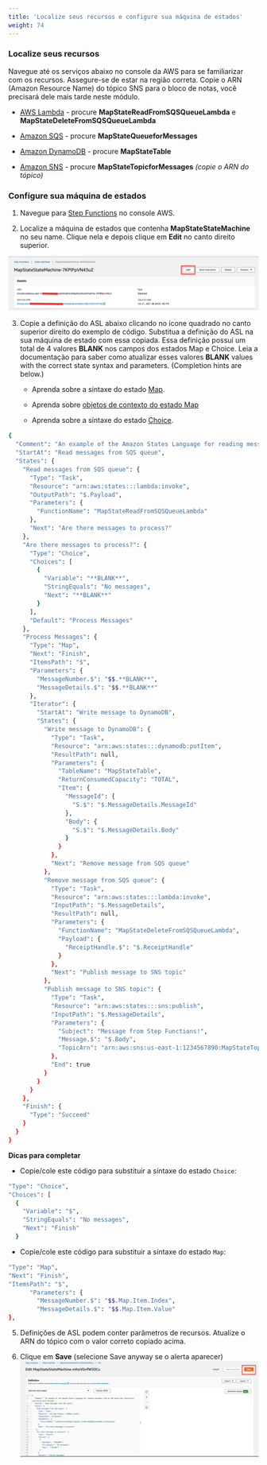 ```yaml
---
title: 'Localize seus recursos e configure sua máquina de estados'
weight: 74
---
```


### Localize seus recursos

Navegue até os serviços abaixo no console da AWS para se familiarizar com os recursos. Assegure-se de estar na região correta. Copie o ARN (Amazon Resource Name) do tópico SNS para o bloco de notas, você precisará dele mais tarde neste módulo.

- [AWS Lambda](https://console.aws.amazon.com/lambda/home) - procure **MapStateReadFromSQSQueueLambda** e **MapStateDeleteFromSQSQueueLambda**

- [Amazon SQS](https://console.aws.amazon.com/sqs/v2/home) - procure **MapStateQueueforMessages**

- [Amazon DynamoDB](https://console.aws.amazon.com/dynamodbv2/home) - procure **MapStateTable**

- [Amazon SNS](https://console.aws.amazon.com/sns/v3/home) - procure **MapStateTopicforMessages** *(copie o ARN do tópico)*

### Configure sua máquina de estados

1. Navegue para [Step Functions](https://console.aws.amazon.com/states/home) no console AWS.

2. Localize a máquina de estados que contenha **MapStateStateMachine** no seu name. Clique nela e depois clique em **Edit** no canto direito superior.

![EDIT](/static/img/module-5/map-state-definition-edit.png)

3. Copie a definição do ASL abaixo clicando no ícone quadrado no canto superior direito do exemplo de código. Substitua a definição do ASL na sua máquina de estado com essa copiada. Essa definição possui um total de 4 valores **BLANK** nos campos dos estados Map e Choice. Leia a documentação para saber como atualizar esses valores **BLANK** values with the correct state syntax and parameters. (Completion hints are below.)

   - Aprenda sobre a síntaxe do estado [Map](https://docs.aws.amazon.com/step-functions/latest/dg/amazon-states-language-map-state.html).

   - Aprenda sobre [objetos de contexto do estado Map](https://docs.aws.amazon.com/step-functions/latest/dg/input-output-contextobject.html#contextobject-map)
   
   - Aprenda sobre a síntaxe do estado [Choice](https://docs.aws.amazon.com/step-functions/latest/dg/amazon-states-language-choice-state.html).

```bash
{
  "Comment": "An example of the Amazon States Language for reading messages from an SQS queue and iteratively processing each message.",
  "StartAt": "Read messages from SQS queue",
  "States": {
    "Read messages from SQS queue": {
      "Type": "Task",
      "Resource": "arn:aws:states:::lambda:invoke",
      "OutputPath": "$.Payload",
      "Parameters": {
        "FunctionName": "MapStateReadFromSQSQueueLambda"
      },
      "Next": "Are there messages to process?"
    },
    "Are there messages to process?": {
      "Type": "Choice",
      "Choices": [
        {
          "Variable": "**BLANK**",
          "StringEquals": "No messages",
          "Next": "**BLANK**"
        }
      ],
      "Default": "Process Messages"
    },
    "Process Messages": {
      "Type": "Map",
      "Next": "Finish",
      "ItemsPath": "$",
      "Parameters": {
        "MessageNumber.$": "$$.**BLANK**",
        "MessageDetails.$": "$$.**BLANK**"
      },
      "Iterator": {
        "StartAt": "Write message to DynamoDB",
        "States": {
          "Write message to DynamoDB": {
            "Type": "Task",
            "Resource": "arn:aws:states:::dynamodb:putItem",
            "ResultPath": null,
            "Parameters": {
              "TableName": "MapStateTable",
              "ReturnConsumedCapacity": "TOTAL",
              "Item": {
                "MessageId": {
                  "S.$": "$.MessageDetails.MessageId"
                },
                "Body": {
                  "S.$": "$.MessageDetails.Body"
                }
              }
            },
            "Next": "Remove message from SQS queue"
          },
          "Remove message from SQS queue": {
            "Type": "Task",
            "Resource": "arn:aws:states:::lambda:invoke",
            "InputPath": "$.MessageDetails",
            "ResultPath": null,
            "Parameters": {
              "FunctionName": "MapStateDeleteFromSQSQueueLambda",
              "Payload": {
                "ReceiptHandle.$": "$.ReceiptHandle"
              }
            },
            "Next": "Publish message to SNS topic"
          },
          "Publish message to SNS topic": {
            "Type": "Task",
            "Resource": "arn:aws:states:::sns:publish",
            "InputPath": "$.MessageDetails",
            "Parameters": {
              "Subject": "Message from Step Functions!",
              "Message.$": "$.Body",
              "TopicArn": "arn:aws:sns:us-east-1:1234567890:MapStateTopicforMessages"
            },
            "End": true
          }
        }
      }
    },
    "Finish": {
      "Type": "Succeed"
    }
  }
}
```

**Dicas para completar**

- Copie/cole este código para substituir a síntaxe do estado `Choice`:

```bash
"Type": "Choice",
"Choices": [
  {
    "Variable": "$",
    "StringEquals": "No messages",
    "Next": "Finish"
  }
```

- Copie/cole este código para substituir a síntaxe do estado `Map`:

```bash
"Type": "Map",
"Next": "Finish",
"ItemsPath": "$",
      "Parameters": {
        "MessageNumber.$": "$$.Map.Item.Index",
        "MessageDetails.$": "$$.Map.Item.Value"
},
```

5. Definições de ASL podem conter parâmetros de recursos. Atualize o ARN do tópico com o valor correto copiado acima.

6. Clique em **Save** (selecione Save anyway se o alerta aparecer)
   ![save](/static/img/module-5/map-state-definition.png)

